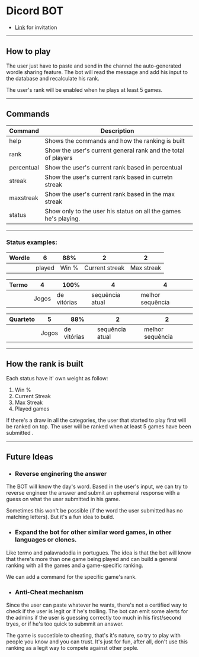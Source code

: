 # Dicord BOT

- [Link](https://discord.com/api/oauth2/authorize?client_id=954817412304343131&permissions=0&scope=bot%20applications.commands) for invitation

---

## How to play

The user just have to paste and send in the channel the auto-generated wordle sharing feature.
The bot will read the message and add his input to the database and recalculate his rank.

The user's rank will be enabled when he plays at least 5 games.

---

## Commands

| Command    | Description                                                     |
| ---------- | --------------------------------------------------------------- |
| help       | Shows the commands and how the ranking is built                 |
| rank       | Show the user's current general rank and the total of players   |
| percentual | Show the user's current rank based in percentual                |
| streak     | Show the user's current rank based in curretn streak            |
| maxstreak  | Show the user's current rank based in the max streak            |
| status     | Show only to the user his status on all the games he's playing. |

---

### Status examples:

| Wordle | 6      | 88%   | 2              | 2          |
| ------ | ------ | ----- | -------------- | ---------- |
|        | played | Win % | Current streak | Max streak |

| Termo | 4     | 100%        | 4               | 4                |
| ----- | ----- | ----------- | --------------- | ---------------- |
|       | Jogos | de vitórias | sequência atual | melhor sequência |

| Quarteto | 5     | 88%         | 2               | 2                |
| -------- | ----- | ----------- | --------------- | ---------------- |
|          | Jogos | de vitórias | sequência atual | melhor sequência |

---

## How the rank is built

Each status have it' own weight as follow:

1. Win %
2. Current Streak
3. Max Streak
4. Played games

If there's a draw in all the categories, the user that started to play first will be ranked on top.
The user will be ranked when at least 5 games have been submitted .

---

## Future Ideas

- ### Reverse enginering the answer

The BOT will know the day's word. Based in the user's input, we can try to reverse engineer the answer and submit an ephemeral response with a guess on what the user submitted in his game.

Sometimes this won't be possible (if the word the user submitted has no matching letters). But it's a fun idea to build.

- ### Expand the bot for other similar word games, in other languages or clones.

Like termo and palavradodia in portugues.
The idea is that the bot will know that there's more than one game being played and can build a general ranking with all the games and a game-specific ranking.

We can add a command for the specific game's rank.

- ### Anti-Cheat mechanism

Since the user can paste whatever he wants, there's not a certified way to check if the user is legit or if he's trolling. The bot can emit some alerts for the admins if the user is guessing correctly too much in his first/second tryes, or if he's too quick to submmit an answer.

The game is succetible to cheating, that's it's nature, so try to play with people you know and you can trust. It's just for fun, after all, don't use this ranking as a legit way to compete against other peple.
